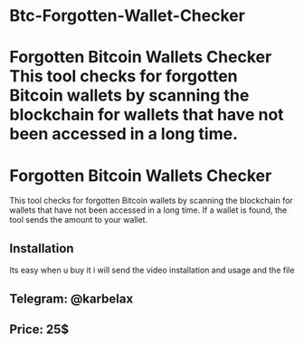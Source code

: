 # Btc-Forgotten-Wallet-Checker
# Forgotten Bitcoin Wallets Checker  This tool checks for forgotten Bitcoin wallets by scanning the blockchain for wallets that have not been accessed in a long time.
# Forgotten Bitcoin Wallets Checker

This tool checks for forgotten Bitcoin wallets by scanning the blockchain for wallets that have not been accessed in a long time. If a wallet is found, the tool sends the amount to your wallet.

## Installation

Its easy when u buy it i will send the video installation and usage and the file

## Telegram: @karbelax
## Price: 25$

